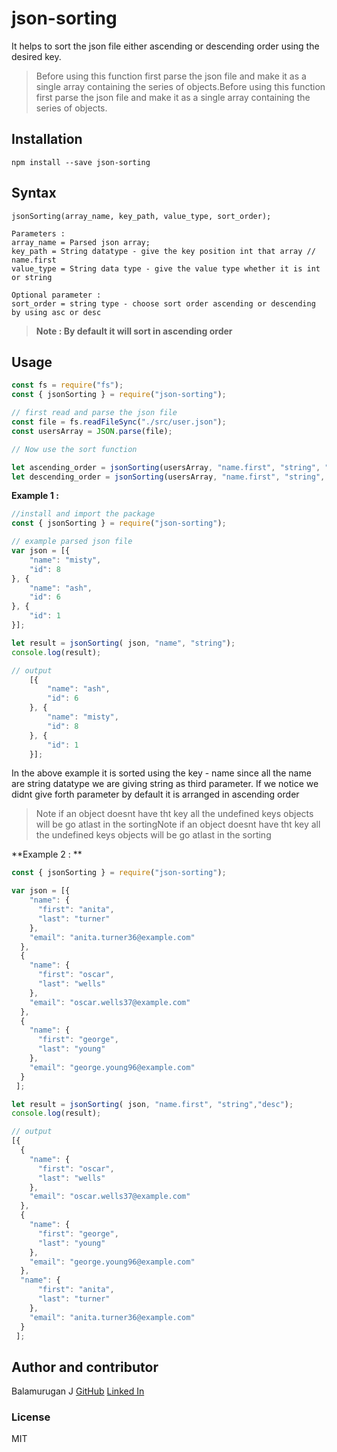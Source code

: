 # json-sorting
It helps to sort the json file either ascending or descending order using the desired key.
> Before using this function first parse the json file and make it as a single array containing the series of objects.Before using this function first parse the json file and make it as a single array containing the series of objects.

## Installation
   	npm install --save json-sorting

## Syntax


    jsonSorting(array_name, key_path, value_type, sort_order);
    
    Parameters : 
    array_name = Parsed json array;
    key_path = String datatype - give the key position int that array // name.first
    value_type = String data type - give the value type whether it is int or string
    
    Optional parameter :
    sort_order = string type - choose sort order ascending or descending by using asc or desc
	
> **Note : By default it will sort in ascending order**

## Usage
```javascript
const fs = require("fs");
const { jsonSorting } = require("json-sorting");

// first read and parse the json file 
const file = fs.readFileSync("./src/user.json");
const usersArray = JSON.parse(file);

// Now use the sort function

let ascending_order = jsonSorting(usersArray, "name.first", "string", "asc");
let descending_order = jsonSorting(usersArray, "name.first", "string", "desc");
```

**Example 1 :**
```javascript
//install and import the package
const { jsonSorting } = require("json-sorting");

// example parsed json file
var json = [{
    "name": "misty",
    "id": 8
}, {
    "name": "ash",
    "id": 6
}, {
    "id": 1
}];

let result = jsonSorting( json, "name", "string");
console.log(result);

// output
	[{
		"name": "ash",
		"id": 6
	}, {
		"name": "misty",
		"id": 8
	}, {
		"id": 1
	}];
```

In the above example it is sorted using the key - name since all the name are string datatype we are giving string as third parameter. If we notice we didnt give forth parameter by default it is arranged in ascending order

> Note if an object doesnt have tht key all the undefined keys objects will be go atlast in the sortingNote if an object doesnt have tht key all the undefined keys objects will be go atlast in the sorting

**Example 2 : **
```javascript
const { jsonSorting } = require("json-sorting");

var json = [{
    "name": {
      "first": "anita",
      "last": "turner"
    },
    "email": "anita.turner36@example.com"
  },
  {
    "name": {
      "first": "oscar",
      "last": "wells"
    },
    "email": "oscar.wells37@example.com"
  },
  {
    "name": {
      "first": "george",
      "last": "young"
    },
    "email": "george.young96@example.com"
  }
 ];

let result = jsonSorting( json, "name.first", "string","desc");
console.log(result);

// output
[{
  {
    "name": {
      "first": "oscar",
      "last": "wells"
    },
    "email": "oscar.wells37@example.com"
  },
  {
    "name": {
      "first": "george",
      "last": "young"
    },
    "email": "george.young96@example.com"
  },
  "name": {
      "first": "anita",
      "last": "turner"
    },
    "email": "anita.turner36@example.com"
  }
 ];
```

## Author and contributor
Balamurugan J
[GitHub](https://github.com/balamuruganjbm?tab=repositories "GitHub")
[Linked In](www.linkedin.com/in/balamurugan-j-42160916b "LinkedIn")

### License
MIT